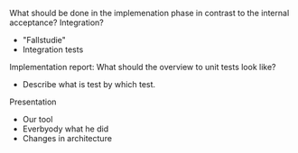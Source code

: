 What should be done in the implemenation phase in contrast to the internal acceptance? Integration?
 * "Fallstudie" 
 * Integration tests

Implementation report: What should the overview to unit tests look like?
 * Describe what is test by which test.
 
Presentation
 * Our tool
 * Everbyody what he did
 * Changes in architecture
